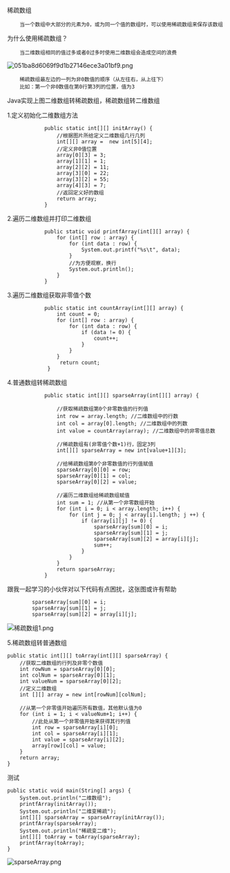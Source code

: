 稀疏数组

        当一个数组中大部分的元素为0，或为同一个值的数组时，可以使用稀疏数组来保存该数组

    
为什么使用稀疏数组？ 

        当二维数组相同的值过多或者0过多时使用二维数组会造成空间的浪费


![051ba8d6069f9d1b27146ece3a01bf9.png](https://s2.loli.net/2022/08/13/ytXkqV6wFDzeAIH.png)
        
        稀疏数组最左边的一列为非0数值的顺序（从左往右，从上往下）
        比如：第一个非0数值在第0行第3列的位置，值为3

Java实现上图二维数组转稀疏数组，稀疏数组转二维数组


    
1.定义初始化二维数组方法
            
                public static int[][] initArray() {
                    //根据图片所给定义二维数组几行几列
                    int[][] array =  new int[5][4];
                    //定义非0值位置
                    array[0][3] = 3;
                    array[1][1] = 1;
                    array[2][2] = 11;
                    array[3][0] = 22;
                    array[3][2] = 55;
                    array[4][3] = 7;
                    //返回定义好的数组
                    return array;
                }

2.遍历二维数组并打印二维数组

                public static void printfArray(int[][] array) {
                    for (int[] row : array) {
                        for (int data : row) {
                            System.out.printf("%s\t", data);
                        }
                        //为方便观察，换行
                        System.out.println();
                    }
                }

3.遍历二维数组获取非零值个数
                
                public static int countArray(int[][] array) {
                    int count = 0;
                    for (int[] row : array) {
                        for (int data : row) {
                            if (data != 0) {
                                count++;
                            }
                        }
                    }
                     return count;
                 }
    
4.普通数组转稀疏数组
                
                public static int[][] sparseArray(int[][] array) {
                    
                    //获取稀疏数组第0个非零数值的行列值
                    int row = array.length; //二维数组中的行数
                    int col = array[0].length; //二维数组中的列数
                    int value = countArray(array); //二维数组中的非零值总数
                    
                    //稀疏数组有(非零值个数+1)行，固定3列
                    int[][] sparseArray = new int[value+1][3];
                    
                    //给稀疏数组第0个非零数值的行列值赋值
                    sparseArray[0][0] = row;
                    sparseArray[0][1] = col;
                    sparseArray[0][2] = value;

                    //遍历二维数组给稀疏数组赋值
                    int sum = 1; //从第一个非零数组开始
                    for (int i = 0; i < array.length; i++) {
                        for (int j = 0; j < array[i].length; j ++) {
                            if (array[i][j] != 0) {
                                sparseArray[sum][0] = i;
                                sparseArray[sum][1] = j;
                                sparseArray[sum][2] = array[i][j];
                                sum++;
                            }
                        }
                    }
                    return sparseArray;
                }
        
                         
跟我一起学习的小伙伴对以下代码有点困扰，这张图或许有帮助
        
            sparseArray[sum][0] = i;
            sparseArray[sum][1] = j;
            sparseArray[sum][2] = array[i][j];
![稀疏数组1.png](https://s2.loli.net/2022/08/13/8oQF5s2BALbcwdG.png)

5.稀疏数组转普通数组


    public static int[][] toArray(int[][] sparseArray) {
        //获取二维数组的行列及非零个数值
        int rowNum = sparseArray[0][0];
        int colNum = sparseArray[0][1];
        int valueNum = sparseArray[0][2];
        //定义二维数组
        int [][] array = new int[rowNum][colNum];
        
        //从第一个非零值开始遍历所有数值，其他默认值为0
        for (int i = 1; i < valueNum+1; i++) {
            //此处从第一个非零值开始来获得其行列值
            int row = sparseArray[i][0];
            int col = sparseArray[i][1];
            int value = sparseArray[i][2];
            array[row][col] = value;
        }
        return array;
    }

测试
    
    public static void main(String[] args) {
        System.out.println("二维数组");
        printfArray(initArray());
        System.out.println("二维变稀疏");
        int[][] sparseArray = sparseArray(initArray());
        printfArray(sparseArray);
        System.out.println("稀疏变二维");
        int[][] toArray = toArray(sparseArray);
        printfArray(toArray);
    }

![sparseArray.png](https://s2.loli.net/2022/08/13/v1NrQFW4UAhbcPg.png)